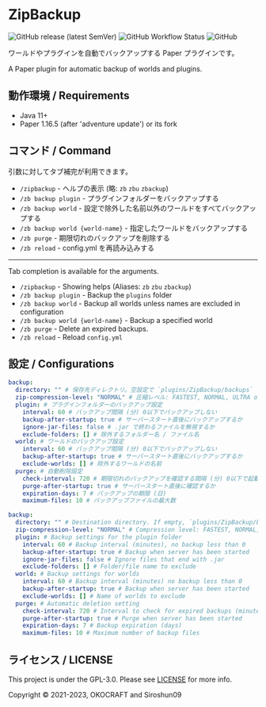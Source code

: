 # ZipBackup

![GitHub release (latest SemVer)](https://img.shields.io/github/v/release/okocraft/ZipBackup)
![GitHub Workflow Status](https://img.shields.io/github/actions/workflow/status/okocraft/ZipBackup/maven.yml?branch=master)
![GitHub](https://img.shields.io/github/license/okocraft/ZipBackup)

ワールドやプラグインを自動でバックアップする Paper プラグインです。

A Paper plugin for automatic backup of worlds and plugins.

## 動作環境 / Requirements

- Java 11+
- Paper 1.16.5 (after 'adventure update') or its fork

## コマンド / Command

引数に対してタブ補完が利用できます。

- `/zipbackup` - ヘルプの表示 (略: `zb` `zbu` `zbackup`)
- `/zb backup plugin` - プラグインフォルダーをバックアップする
- `/zb backup world` - 設定で除外した名前以外のワールドをすべてバックアップする
- `/zb backup world {world-name}` - 指定したワールドをバックアップする
- `/zb purge` - 期限切れのバックアップを削除する
- `/zb reload` - config.yml を再読み込みする

---

Tab completion is available for the arguments.

- `/zipbackup` - Showing helps (Aliases: `zb` `zbu` `zbackup`)
- `/zb backup plugin` - Backup the `plugins` folder
- `/zb backup world` - Backup all worlds unless names are excluded in configuration
- `/zb backup world {world-name}` - Backup a specified world
- `/zb purge` - Delete an expired backups.
- `/zb reload` - Reload `config.yml`

## 設定 / Configurations

```yaml
backup:
  directory: "" # 保存先ディレクトリ。空設定で `plugins/ZipBackup/backups`
  zip-compression-level: "NORMAL" # 圧縮レベル: FASTEST, NORMAL, ULTRA or https://javadoc.io/doc/net.lingala.zip4j/zip4j/latest/net/lingala/zip4j/model/enums/CompressionLevel.html
  plugin: # プラグインフォルダーのバックアップ設定
    interval: 60 # バックアップ間隔 (分) 0以下でバックアップしない
    backup-after-startup: true # サーバースタート直後にバックアップするか
    ignore-jar-files: false # .jar で終わるファイルを無視するか
    exclude-folders: [] # 除外するフォルダー名 / ファイル名
  world: # ワールドのバックアップ設定
    interval: 60 # バックアップ間隔 (分) 0以下でバックアップしない 
    backup-after-startup: true # サーバースタート直後にバックアップするか
    exclude-worlds: [] # 除外するワールドの名前
  purge: # 自動削除設定
    check-interval: 720 # 期限切れのバックアップを確認する間隔 (分) 0以下で起動後実行しない。
    purge-after-startup: true # サーバースタート直後に確認するか
    expiration-days: 7 # バックアップの期限 (日)
    maximum-files: 10 # バックアップファイルの最大数
```

```yaml
backup:
  directory: "" # Destination directory. If empty, `plugins/ZipBackup/backups`.
  zip-compression-level: "NORMAL" # Compression level: FASTEST, NORMAL, ULTRA or https://javadoc.io/doc/net.lingala.zip4j/zip4j/latest/net/lingala/zip4j/model/enums/CompressionLevel.html
  plugin: # Backup settings for the plugin folder
    interval: 60 # Backup interval (minutes), no backup less than 0
    backup-after-startup: true # Backup when server has been started
    ignore-jar-files: false # Ignore files that end with .jar
    exclude-folders: [] # Folder/file name to exclude
  world: # Backup settings for worlds
    interval: 60 # Backup interval (minutes) no backup less than 0
    backup-after-startup: true # Backup when server has been started
    exclude-worlds: [] # Name of worlds to exclude
  purge: # Automatic deletion setting
    check-interval: 720 # Interval to check for expired backups (minutes), no purge less than 0 
    purge-after-startup: true # Purge when server has been started
    expiration-days: 7 # Backup expiration (days)
    maximum-files: 10 # Maximum number of backup files
```

## ライセンス / LICENSE

This project is under the GPL-3.0. Please see [LICENSE](LICENSE) for more info.

Copyright © 2021-2023, OKOCRAFT and Siroshun09
